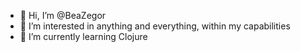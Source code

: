 - 👋 Hi, I’m @BeaZegor
- 👀 I’m interested in anything and everything, within my capabilities 
- 🌱 I’m currently learning Clojure

<!---
BeaZegor/BeaZegor is a ✨ special ✨ repository because its `README.md` (this file) appears on your GitHub profile.
You can click the Preview link to take a look at your changes.
--->
